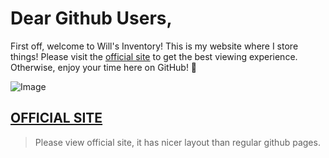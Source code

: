 # Dear Github Users,

First off, welcome to Will's Inventory! This is my website where I store things!
  Please visit the [official site](https://willm.ga) to get the best viewing experience. Otherwise, enjoy your time here on GitHub! :tada:

![Image](https://www.concursive.com/show/matt-r/signature-image/airplane-icon-100x100.png)

## [OFFICIAL SITE](https://willm.ga)
> Please view official site, it has nicer layout than regular github pages.
